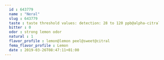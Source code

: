 ```yaml
---
  id : 643779
  name : "Neral"
  slug : 643779
  taste : taste threshold values: detection: 28 to 120 ppb@alpha-citral, 32 to 460 ppb@beta-citral, 30 to 460 ppb.@characteristic bittersweet
  bitter : 0
  odor : strong lemon odor
  natural : 1
  flavor_profile : lemon@lemon peel@sweet@citral
  fema_flavor_profile : Lemon
  date : 2019-03-26T08:47:11+01:00
---
```



